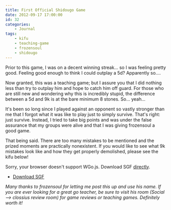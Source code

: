 ```yaml
---
title: First Official Shidougo Game
date: 2012-09-17 17:00:00
id: 32
categories:
	- Journal
tags:
	- kifu
	- teaching-game
	- frozensoul
	- shidougo
---
```


Prior to this game, I was on a decent winning streak... so I was feeling pretty good. Feeling good enough to think I could outplay a 5d? Apparently so....

Now granted, this was a teaching game; but I assure you that I did nothing less than try to outplay him and hope to catch him off guard. For those who are still new and wondering why this is incredibly stupid, the difference between a 5d and 9k is at the bare minimum 8 stones. So... yeah...

It's been so long since I played against an opponent so vastly stronger than me that I forgot what it was like to play just to simply survive. That's right: just survive. Instead, I tried to take big points and was under the false assurance that my groups were alive and that I was giving frozensoul a good game.

That being said. There are too many mistakes to be mentioned and the prized moments are practically nonexistent. If you would like to see what 9k mistakes look like and how they get properly demolished, please see the kifu below!

<!--more-->

<article>
	<section data-wgo="/kifu/2012/2012.09.17-First-Official-Shidougo-Game.sgf" data-wgo-enablewheel="false" style="width: 100%">
	  <p>Sorry, your browser doesn't support WGo.js. Download SGF <a href="/kifu/2012/2012.09.17-First-Official-Shidougo-Game.sgf">directly</a>.</p>
	</section>
	<div><ul><li><a href="/kifu/2012/2012.09.17-First-Official-Shidougo-Game.sgf">Download SGF</a></li></ul></div>
</article>

_Many thanks to frozensoul for letting me post this up and use his name. If you are ever looking for a great go teacher, be sure to visit his room (Social --&gt; clossius review room) for game reviews or teaching games. Definitely worth it!_

